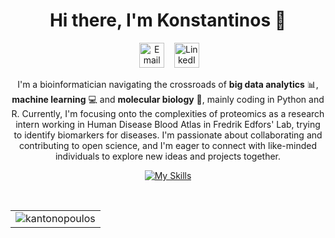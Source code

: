 <div align="center">

# Hi there, I'm Konstantinos 👋

&nbsp;&nbsp;&nbsp;
<a href="mailto:k.antono@outlook.com"><img border="0" alt="Email" src="https://assets.dryicons.com/uploads/icon/svg/8007/c804652c-fae4-43d7-b539-187d6a408254.svg" width="40" height="40"></a>&nbsp;&nbsp;&nbsp;
<a href="https://www.linkedin.com/in/kantonopoulos/"><img border="0" alt="LinkedIn" src="https://assets.dryicons.com/uploads/icon/svg/8337/a347cd89-1662-4421-be90-58e5e8004eae.svg" width="40" height="40"></a>&nbsp;&nbsp;&nbsp;
  
I'm a bioinformatician navigating the crossroads of **big data analytics** 📊, **machine learning** 💻 and **molecular biology** 🔬, mainly coding in Python and R. Currently, I'm focusing onto the complexities of proteomics as a research intern working in Human Disease Blood Atlas in Fredrik Edfors' Lab, trying to identify biomarkers for diseases. I'm passionate about collaborating and contributing to open science, and I'm eager to connect with like-minded individuals to explore new ideas and projects together.

[![My Skills](https://skillicons.dev/icons?i=py,r)](https://skillicons.dev)

<br>

<table>
  <tr>
    <td><img align="center" src="https://github-readme-streak-stats.herokuapp.com/?user=kantonopoulos&" alt="kantonopoulos" /></td>
  </tr>
</table>
